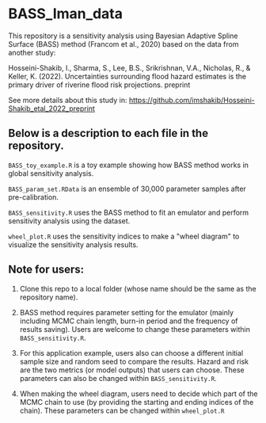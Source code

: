 # BASS_Iman_data

This repository is a sensitivity analysis using Bayesian Adaptive Spline Surface (BASS) method (Francom et al., 2020) based on the data from another study:

Hosseini-Shakib, I., Sharma, S., Lee, B.S., Srikrishnan, V.A., Nicholas, R., & Keller, K. (2022). Uncertainties surrounding flood hazard estimates is the primary driver of riverine flood risk projections. preprint 

See more details about this study in: https://github.com/imshakib/Hosseini-Shakib_etal_2022_preprint

## Below is a description to each file in the repository.

`BASS_toy_example.R` is a toy example showing how BASS method works in global sensitivity analysis.

`BASS_param_set.RData` is an ensemble of 30,000 parameter samples after pre-calibration. 

`BASS_sensitivity.R` uses the BASS method to fit an emulator and perform sensitivity analysis using the dataset.

`wheel_plot.R` uses the sensitivity indices to make a "wheel diagram" to visualize the sensitivity analysis results.

## Note for users:

1. Clone this repo to a local folder (whose name should be the same as the repository name).

2. BASS method requires parameter setting for the emulator (mainly including MCMC chain length, burn-in period and the frequency of results saving). Users are welcome to change these parameters within `BASS_sensitivity.R`.

3. For this application example, users also can choose a different initial sample size and random seed to compare the results. Hazard and risk are the two metrics (or model outputs) that users can choose. These parameters can also be changed within `BASS_sensitivity.R`.

4. When making the wheel diagram, users need to decide which part of the MCMC chain to use (by providing the starting and ending indices of the chain). These parameters can be changed within `wheel_plot.R`
